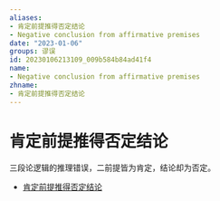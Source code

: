 ```yaml
---
aliases:
- 肯定前提推得否定结论
- Negative conclusion from affirmative premises
date: "2023-01-06"
groups: 谬误
id: 20230106213109_009b584b84ad41f4
name:
- Negative conclusion from affirmative premises
zhname:
- 肯定前提推得否定结论
---
```


# 肯定前提推得否定结论

三段论逻辑的推理错误，二前提皆为肯定，结论却为否定。

* [肯定前提推得否定结论](https://zh.wikipedia.org/wiki/%E8%82%AF%E5%AE%9A%E5%89%8D%E6%8F%90%E6%8E%A8%E5%BE%97%E5%90%A6%E5%AE%9A%E7%B5%90%E8%AB%96)
